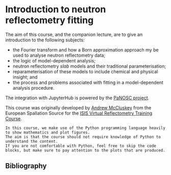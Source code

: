 # Introduction to neutron reflectometry fitting

The aim of this course, and the companion lecture, are to give an introduction to the following subjects: 
- the Fourier transform and how a Born approximation approach my be used to analyse neutron reflectometry data; 
- the logic of model-dependent analysis; 
- neutron reflectometry *slab* models and their traditional parameterisation; 
- reparameterisation of these models to include chemical and physical insight; and 
- the process and problems associated with fitting in a model-dependent analysis procedure. 

The integration with JupyterHub is powered by the [PaNOSC project](https://www.panosc.eu). 

This course was originally developed by [Andrew McCluskey](mailto:andrew.mccluskey@ess.eu) from the European Spallation Source for the [ISIS Virtual Reflectometry Training Course](https://indico.stfc.ac.uk/event/355/). 

```{note}
In this course, we make use of the Python programming language heavily to show mathematics and plot figures. 
The aim is that the course should not require knowledge of Python to understand the content.
If you are not comfortable with Python, feel free to skip the code blocks, but make sure to pay attention to the plots that are produced. 
```

## Bibliography

```{bibliography}
```